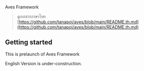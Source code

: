 Aves Framework

> ดูเอกสารภาษาไทย [https://github.com/tanapoj/aves/blob/main/README.th.md](https://github.com/tanapoj/aves/blob/main/README.th.md)

## Getting started

This is prelaunch of Aves Framework

English Version is under-construction.